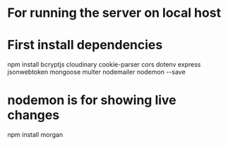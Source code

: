 # For running the server on local host
# First install dependencies
npm install bcryptjs cloudinary cookie-parser cors dotenv express jsonwebtoken mongoose multer nodemailer nodemon --save
# nodemon is for showing live changes

npm install morgan
<!-- morgan is basically for logs it prints log in console -->
